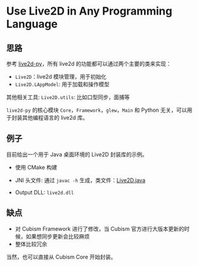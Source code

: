 # Use Live2D in Any Programming Language

## 思路

参考 [live2d-py](https://github.com/Arkueid/live2d-py)，所有 live2d 的功能都可以通过两个主要的类来实现：
* `Live2D`：live2d 模块管理，用于初始化
* `Live2D.LAppModel`: 用于加载和操作模型

其他相关工具: 
`Live2D.utils`: 比如口型同步，面捕等

`live2d-py` 的核心模块 `Core`，`Framework`，`glew`，`Main` 和 Python 无关，可以用于封装其他编程语言的 live2d 库。

## 例子

目前给出一个用于 Java 桌面环境的 Live2D 封装库的示例。

* 使用 CMake 构建

* JNI 头文件: 通过 `javac -h` 生成，类文件：[Live2D.java](./com/arkueid/live2d/Live2D.java)

* Output DLL: `live2d.dll`

## 缺点

* 对 Cubism Framework 进行了修改，当 Cubism 官方进行大版本更新的时候，如果想同步更新会比较麻烦
* 整体比较冗余

当然，也可以直接从 Cubism Core 开始封装。